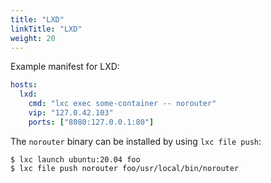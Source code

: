 ```yaml
---
title: "LXD"
linkTitle: "LXD"
weight: 20
---
```


Example manifest for LXD:

```yaml
hosts:
  lxd:
    cmd: "lxc exec some-container -- norouter"
    vip: "127.0.42.103"
    ports: ["8080:127.0.0.1:80"]
```

The `norouter` binary can be installed by using `lxc file push`:
```console
$ lxc launch ubuntu:20.04 foo
$ lxc file push norouter foo/usr/local/bin/norouter
```
